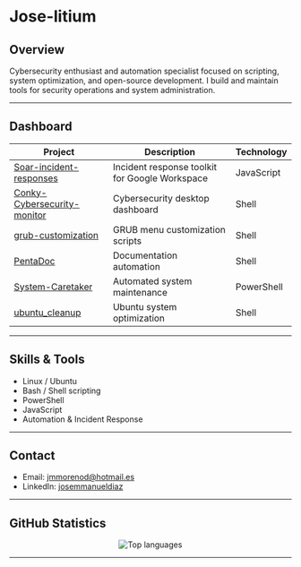 # Jose-litium

## Overview

Cybersecurity enthusiast and automation specialist focused on scripting, system optimization, and open-source development. I build and maintain tools for security operations and system administration.

---

## Dashboard

| Project                                                                                 | Description                                  | Technology      |
|-----------------------------------------------------------------------------------------|----------------------------------------------|-----------------|
| [Soar-incident-responses](https://github.com/jose-litium/Soar-incident-responses)       | Incident response toolkit for Google Workspace | JavaScript      |
| [Conky-Cybersecurity-monitor](https://github.com/jose-litium/Conky-Cybersecurity-monitor) | Cybersecurity desktop dashboard              | Shell           |
| [grub-customization](https://github.com/jose-litium/grub-customization)                 | GRUB menu customization scripts              | Shell           |
| [PentaDoc](https://github.com/jose-litium/PentaDoc)                                     | Documentation automation                     | Shell           |
| [System-Caretaker](https://github.com/jose-litium/System-Caretaker)                     | Automated system maintenance                 | PowerShell      |
| [ubuntu_cleanup](https://github.com/jose-litium/ubuntu_cleanup)                         | Ubuntu system optimization                   | Shell           |

---

## Skills & Tools

- Linux / Ubuntu
- Bash / Shell scripting
- PowerShell
- JavaScript
- Automation & Incident Response

---

## Contact

- Email: [jmmorenod@hotmail.es](mailto:jmmorenod@hotmail.es)
- LinkedIn: [josemmanueldiaz](https://www.linkedin.com/in/josemmanueldiaz/)

---

## GitHub Statistics

<p align="center">
  <img src="https://github-readme-stats.vercel.app/api/top-langs/?username=jose-litium&layout=compact&hide_border=true&hide_title=true" alt="Top languages" />
</p>


---

<!--
**jose-litium/jose-litium** is a _special_ repository because its `README.md` appears on your GitHub profile.
-->

```
